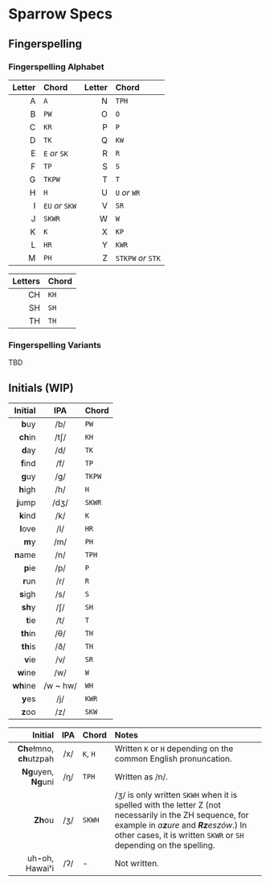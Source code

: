 # Sparrow Specs

## Fingerspelling

### Fingerspelling Alphabet

| Letter | Chord | Letter | Chord |
| ---: | :--- | ---: | :--- |
| A | `A` | N | `TPH` |
| B | `PW` | O | `O` |
| C | `KR` | P | `P` |
| D | `TK` | Q | `KW` |
| E | `E` _or_ `SK` | R | `R` |
| F | `TP` | S | `S` |
| G | `TKPW` | T | `T` |
| H | `H` | U | `U` _or_ `WR` |
| I | `EU` _or_ `SKW` | V | `SR` |
| J | `SKWR` | W | `W` |
| K | `K` | X | `KP` |
| L | `HR` | Y | `KWR` |
| M | `PH` | Z | `STKPW` _or_ `STK` |

| Letters | Chord |
| --: | :--- |
| CH | `KH` |
| SH | `SH` |
| TH | `TH` |

### Fingerspelling Variants

TBD

## Initials (WIP)

| Initial | IPA | Chord |
| ---: | :---: | :--- |
| **b**uy | /b/ | `PW` |
| **ch**in | /tʃ/ | `KH` |
| **d**ay | /d/ | `TK` |
| **f**ind | /f/ | `TP` |
| **g**uy | /g/ | `TKPW` |
| **h**igh | /h/ | `H` |
| **j**ump | /dʒ/ | `SKWR` |
| **k**ind | /k/ | `K` |
| **l**ove | /l/ | `HR` |
| **m**y | /m/ | `PH` |
| **n**ame | /n/ | `TPH` |
| **p**ie | /p/ | `P` |
| **r**un | /r/ | `R` |
| **s**igh | /s/ | `S` |
| **sh**y | /ʃ/ | `SH` |
| **t**ie | /t/ | `T` |
| **th**in | /θ/ | `TH` |
| **th**is | /ð/ | `TH` |
| **v**ie | /v/ | `SR` |
| **w**ine | /w/ | `W` |
| **wh**ine | /w ~ hw/ | `WH` |
| **y**es | /j/ | `KWR` |
| **z**oo | /z/ | `SKW` |

| Initial | IPA | Chord | Notes |
| ---: | :---: | :--- | :--- |
| **Ch**ełmno, **ch**utzpah | /x/ | `K`, `H` | Written `K` or `H` depending on the common English pronuncation. |
| **Ng**uyen, **Ng**uni | /ŋ/ | `TPH` | Written as /n/. |
| **Zh**ou | /ʒ/ | `SKWH` | /ʒ/ is only written `SKWH` when it is spelled with the letter Z (not necessarily in the ZH sequence, for example in _a**z**ure_ and _**Rz**eszów_.) In other cases, it is written `SKWR` or `SH` depending on the spelling. |
| uh<b>-</b>oh, Hawai<b>'</b>i | /ʔ/ | - | Not written.
